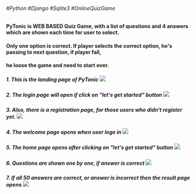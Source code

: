 ###### #Python   #Django   #Sqlite3   #OnlineQuizGame
#### PyTonic is WEB BASED Quiz Game, with a list of questions and 4 answers which are shown each time for user to select.
#### Only one option is correct. If player selects the correct option, he's passing to next question, if player fail, 
#### he loose the game and need to start over.
##### 1. This is the landing page of PyTonic ![](1.JPG)
##### 2. The login page will open if click on "let's get started" button ![](c:/Users/user/Pictures/2.JPG)
##### 3. Also, there is a registration page, for those users who didn't register yet. ![](C:\Users\user\Pictures/3.JPG)
##### 4. The welcome page opens when user loge in ![](C:\Users\user\Pictures/4.JPG)
##### 5. The home page opens after clicking on "let's get started" button ![](C:\Users\user\Pictures/5.JPG)
##### 6. Questions are shown one by one, if answer is correct ![](C:\Users\user\Pictures/6.JPG)
##### 7. If all 50 answers are correct, or answer is incorrect then the result page opens ![](C:\Users\user\Pictures/7.JPG)